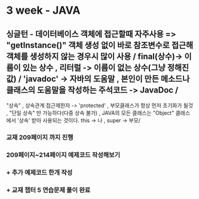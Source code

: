 # 3 week - JAVA
싱글턴 - 데이터베이스 객체에 접근할때 자주사용 => "getInstance()" 객체 생성 없이 바로 참조변수로 접근해 객체를 생성하지 않는 경우시 많이 사용 / 
final(상수)-> 이름이 있는 상수 , 리터럴 -> 이름이 없는 상수(그냥 정해진 값) /
'javadoc' -> 자바의 도움말 , 본인이 만든 메소드나 클래스의 도움말을 작성하는 주석코드 -> JavaDoc /
----------------------------------------------------------------------------- 
"상속" , 상속관계 접근제한자 -> 'protected' , 부모클래스가 항상 먼저 초기화가 될것 , "단일 상속" 만 가능하다(다중 상속 불가) , JAVA의 모든 클래스는 "Object" 클래스에서 '상속' 받아 사용되는 것이다. this -> 나 , super -> 부모/ 
### 교재 209페이지 까지 진행
### 209페이지~214페이지 예제코드 작성해보기
### + 추가 예제코드 한개 작성
### + 교재 챕터 5 연습문제 풀이 완료